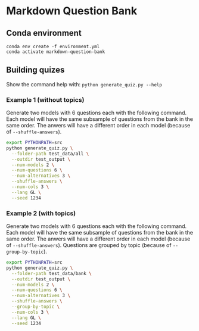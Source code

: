 # Markdown Question Bank

## Conda environment

```
conda env create -f environment.yml
conda activate markdown-question-bank
```

## Building quizes

Show the command help with: `python generate_quiz.py --help`

### Example 1 (without topics)

Generate two models with 6 questions each with the following command. Each model will have the same subsample of questions from the bank in the same order. The anwers will have a different order in each model (because of `--shuffle-answers`). 
 
```sh
export PYTHONPATH=src
python generate_quiz.py \
  --folder-path test_data/all \
  --outdir test_output \
  --num-models 2 \
  --num-questions 6 \
  --num-alternatives 3 \
  --shuffle-answers \
  --num-cols 3 \
  --lang GL \
  --seed 1234
```

### Example 2 (with topics)

Generate two models with 6 questions each with the following command. Each model will have the same subsample of questions from the bank in the same order. The anwers will have a different order in each model (because of `--shuffle-answers`). Questions are grouped by topic (because of `--group-by-topic`).
 
```sh
export PYTHONPATH=src
python generate_quiz.py \
  --folder-path test_data/bank \
  --outdir test_output \
  --num-models 2 \
  --num-questions 6 \
  --num-alternatives 3 \
  --shuffle-answers \
  --group-by-topic \
  --num-cols 3 \
  --lang GL \
  --seed 1234
```